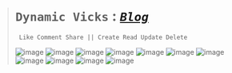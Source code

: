 ># `Dynamic Vicks` : [*`Blog`*](https://dynamicvicksblog.pythonanywhere.com/)
>
>      Like Comment Share || Create Read Update Delete
>
>![image](https://github.com/user-attachments/assets/1de72c65-ac4c-4530-bbaf-92853b1d19b7)
>![image](https://github.com/user-attachments/assets/d8c99e62-47f3-4399-ab94-39e73a6e468c)
>![image](https://github.com/user-attachments/assets/73c1a3bd-8067-4a60-b6cc-c3c5b1bac74a)
>![image](https://github.com/user-attachments/assets/1991d6c6-e071-4c50-bd44-9f25704558a6)
>![image](https://github.com/user-attachments/assets/17bf5847-cab2-44cb-b6b6-f619649e428d)
>![image](https://github.com/user-attachments/assets/4d176592-6686-4037-a548-ec676d5f8eeb)
>![image](https://github.com/user-attachments/assets/4511c8d9-a9ff-4377-a625-ede5abef0fe9)
>![image](https://github.com/user-attachments/assets/122b78c3-1b43-4753-a013-e84eff5eaf05)
>![image](https://github.com/user-attachments/assets/cf60d1e0-7ffc-43df-9bfb-b81abc3447bf)
>![image](https://github.com/user-attachments/assets/dcc316e4-5e76-462a-88c7-c1d12e8de8c0)
>![image](https://github.com/user-attachments/assets/cbfe4760-65f1-4a93-b68f-a53fac9a0b9e)
